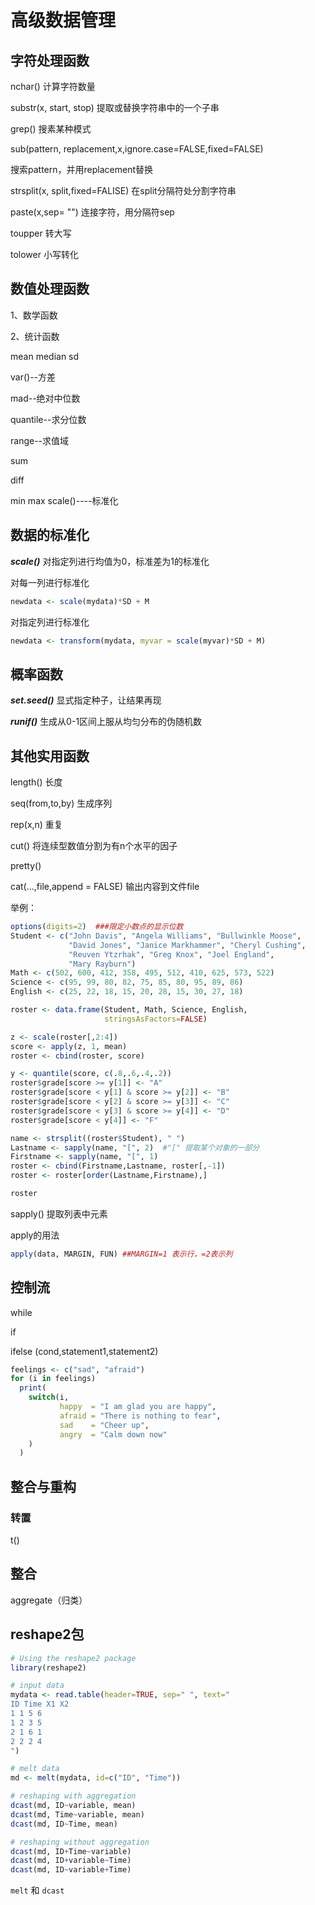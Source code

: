 #  高级数据管理

 ##  字符处理函数

nchar() 计算字符数量

substr(x, start, stop)  提取或替换字符串中的一个子串

grep() 搜素某种模式

sub(pattern, replacement,x,ignore.case=FALSE,fixed=FALSE)

搜索pattern，并用replacement替换

strsplit(x, split,fixed=FALISE)  在split分隔符处分割字符串

paste(x,sep= "") 连接字符，用分隔符sep

toupper   转大写

tolower 小写转化

##  数值处理函数

1、数学函数

2、统计函数

mean median sd 

var()--方差

mad--绝对中位数

quantile--求分位数

range--求值域

sum

diff

min max scale()----标准化

##  数据的标准化

***scale()*** 对指定列进行均值为0，标准差为1的标准化

对每一列进行标准化

~~~R
newdata <- scale(mydata)*SD + M
~~~

对指定列进行标准化

~~~R
newdata <- transform(mydata, myvar = scale(myvar)*SD + M)
~~~

##  概率函数

***set.seed()***  显式指定种子，让结果再现

***runif()*** 生成从0-1区间上服从均匀分布的伪随机数



##  其他实用函数

length()  长度

seq(from,to,by) 生成序列

rep(x,n)  重复

cut() 将连续型数值分割为有n个水平的因子

pretty()  

cat(...,file,append = FALSE) 输出内容到文件file



举例：

~~~R
options(digits=2)  ###限定小数点的显示位数
Student <- c("John Davis", "Angela Williams", "Bullwinkle Moose",
             "David Jones", "Janice Markhammer", "Cheryl Cushing",
             "Reuven Ytzrhak", "Greg Knox", "Joel England",
             "Mary Rayburn")
Math <- c(502, 600, 412, 358, 495, 512, 410, 625, 573, 522)
Science <- c(95, 99, 80, 82, 75, 85, 80, 95, 89, 86)
English <- c(25, 22, 18, 15, 20, 28, 15, 30, 27, 18)

roster <- data.frame(Student, Math, Science, English,
                     stringsAsFactors=FALSE)

z <- scale(roster[,2:4])
score <- apply(z, 1, mean)
roster <- cbind(roster, score)

y <- quantile(score, c(.8,.6,.4,.2))
roster$grade[score >= y[1]] <- "A"
roster$grade[score < y[1] & score >= y[2]] <- "B"
roster$grade[score < y[2] & score >= y[3]] <- "C"
roster$grade[score < y[3] & score >= y[4]] <- "D"
roster$grade[score < y[4]] <- "F"

name <- strsplit((roster$Student), " ")
Lastname <- sapply(name, "[", 2)  #"[" 提取某个对象的一部分
Firstname <- sapply(name, "[", 1)
roster <- cbind(Firstname,Lastname, roster[,-1])
roster <- roster[order(Lastname,Firstname),]

roster
~~~

sapply()   提取列表中元素

apply的用法

~~~R
apply(data, MARGIN, FUN) ##MARGIN=1 表示行，=2表示列
~~~



##  控制流

while 

if

ifelse (cond,statement1,statement2)

~~~R
feelings <- c("sad", "afraid")
for (i in feelings)
  print(
    switch(i,
           happy  = "I am glad you are happy",
           afraid = "There is nothing to fear",
           sad    = "Cheer up",
           angry  = "Calm down now"
    )
  )
~~~





##  整合与重构

###  转置

t()

##  整合

aggregate（归类）



##  reshape2包

~~~R
# Using the reshape2 package
library(reshape2)

# input data
mydata <- read.table(header=TRUE, sep=" ", text="
ID Time X1 X2
1 1 5 6
1 2 3 5
2 1 6 1
2 2 2 4
")

# melt data
md <- melt(mydata, id=c("ID", "Time"))

# reshaping with aggregation
dcast(md, ID~variable, mean)
dcast(md, Time~variable, mean)
dcast(md, ID~Time, mean)

# reshaping without aggregation
dcast(md, ID+Time~variable)
dcast(md, ID+variable~Time)
dcast(md, ID~variable+Time)
~~~

`melt` 和 `dcast`

 